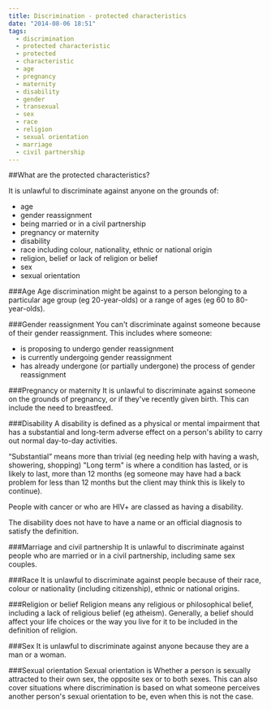 ```yaml
---
title: Discrimination - protected characteristics
date: "2014-08-06 18:51"
tags:
  - discrimination
  - protected characteristic
  - protected
  - characteristic
  - age
  - pregnancy
  - maternity
  - disability
  - gender
  - transexual
  - sex
  - race
  - religion
  - sexual orientation
  - marriage
  - civil partnership
---
```

  
##What are the protected characteristics?

It is unlawful to discriminate against anyone on the grounds of:

* age
* gender reassignment
* being married or in a civil partnership
* pregnancy or maternity
* disability
* race including colour, nationality, ethnic or national origin
* religion, belief or lack of religion or belief
* sex
* sexual orientation



###Age
Age discrimination might be against to a person belonging to a particular age group (eg 20-year-olds) or a range of ages (eg 60 to 80-year-olds).

###Gender reassignment
You can't discriminate against someone because of their gender reassignment.
This includes where someone:

* is proposing to undergo gender reassignment
* is currently undergoing gender reassignment
* has already undergone (or partially undergone) the process of gender reassignment

###Pregnancy or maternity
It is unlawful to discriminate against someone on the grounds of pregnancy, or if they've recently given birth. This can include the need to breastfeed. 

###Disability
A disability is defined as a physical or mental impairment that has a substantial and long-term adverse effect on a person's ability to carry out normal day-to-day activities.

“Substantial” means more than trivial (eg needing help with having a wash, showering, shopping)
"Long term" is where a condition has lasted, or is likely to last, more than 12 months (eg someone may have had a back problem for less than 12 months but the client may think this is likely to continue).

People with cancer or who are HIV+ are classed as having a disability.

The disability does not have to have a name or an official diagnosis to satisfy the definition.

###Marriage and civil partnership
It is unlawful to discriminate against people who are married or in a civil partnership, including same sex couples.

###Race
It is unlawful to discriminate against people because of their race, colour or nationality (including citizenship), ethnic or national origins.

###Religion or belief
Religion means any religious or philosophical belief, including a lack of religious belief (eg atheism). Generally, a belief should affect your life choices or the way you live for it to be included in the definition of religion. 

###Sex
It is unlawful to discriminate against anyone because they are a man or a woman. 

###Sexual orientation
Sexual orientation is Whether a person is sexually attracted to their own sex, the opposite sex or to both sexes.
This can also cover situations where discrimination is based on what someone perceives another person's sexual orientation to be, even when this is not the case.
